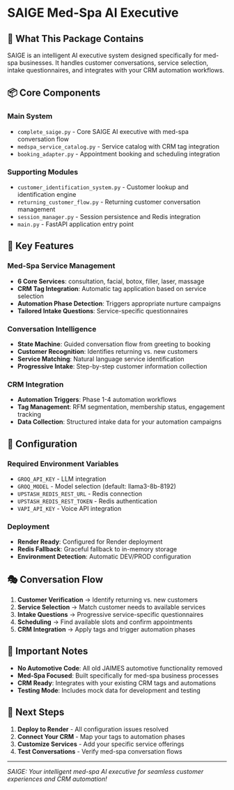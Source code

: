 # SAIGE Med-Spa AI Executive

## 🚀 What This Package Contains

SAIGE is an intelligent AI executive system designed specifically for med-spa businesses. It handles customer conversations, service selection, intake questionnaires, and integrates with your CRM automation workflows.

## 📦 Core Components

### **Main System**
- `complete_saige.py` - Core SAIGE AI executive with med-spa conversation flow
- `medspa_service_catalog.py` - Service catalog with CRM tag integration
- `booking_adapter.py` - Appointment booking and scheduling integration

### **Supporting Modules**
- `customer_identification_system.py` - Customer lookup and identification engine
- `returning_customer_flow.py` - Returning customer conversation management
- `session_manager.py` - Session persistence and Redis integration
- `main.py` - FastAPI application entry point

## 🎯 Key Features

### **Med-Spa Service Management**
- **6 Core Services**: consultation, facial, botox, filler, laser, massage
- **CRM Tag Integration**: Automatic tag application based on service selection
- **Automation Phase Detection**: Triggers appropriate nurture campaigns
- **Tailored Intake Questions**: Service-specific questionnaires

### **Conversation Intelligence**
- **State Machine**: Guided conversation flow from greeting to booking
- **Customer Recognition**: Identifies returning vs. new customers
- **Service Matching**: Natural language service identification
- **Progressive Intake**: Step-by-step customer information collection

### **CRM Integration**
- **Automation Triggers**: Phase 1-4 automation workflows
- **Tag Management**: RFM segmentation, membership status, engagement tracking
- **Data Collection**: Structured intake data for your automation campaigns

## 🔧 Configuration

### **Required Environment Variables**
- `GROQ_API_KEY` - LLM integration
- `GROQ_MODEL` - Model selection (default: llama3-8b-8192)
- `UPSTASH_REDIS_REST_URL` - Redis connection
- `UPSTASH_REDIS_REST_TOKEN` - Redis authentication
- `VAPI_API_KEY` - Voice API integration

### **Deployment**
- **Render Ready**: Configured for Render deployment
- **Redis Fallback**: Graceful fallback to in-memory storage
- **Environment Detection**: Automatic DEV/PROD configuration

## 🎭 Conversation Flow

1. **Customer Verification** → Identify returning vs. new customers
2. **Service Selection** → Match customer needs to available services
3. **Intake Questions** → Progressive service-specific questionnaires
4. **Scheduling** → Find available slots and confirm appointments
5. **CRM Integration** → Apply tags and trigger automation phases

## 🚨 Important Notes

- **No Automotive Code**: All old JAIMES automotive functionality removed
- **Med-Spa Focused**: Built specifically for med-spa business processes
- **CRM Ready**: Integrates with your existing CRM tags and automations
- **Testing Mode**: Includes mock data for development and testing

## 🎯 Next Steps

1. **Deploy to Render** - All configuration issues resolved
2. **Connect Your CRM** - Map your tags to automation phases
3. **Customize Services** - Add your specific service offerings
4. **Test Conversations** - Verify med-spa conversation flows

---

*SAIGE: Your intelligent med-spa AI executive for seamless customer experiences and CRM automation!*


